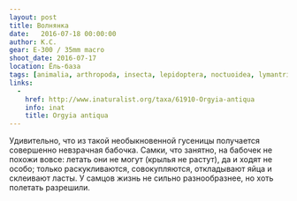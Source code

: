 ```yaml
---
layout: post
title: Волнянка
date:   2016-07-18 00:00:00
author: К.С.
gear: E-300 / 35mm macro
shoot_date: 2016-07-17
location: Ёль-база
tags: [animalia, arthropoda, insecta, lepidoptera, noctuoidea, lymantriidae, orgyia, orgyia antiqua]
links:
  -
    href: http://www.inaturalist.org/taxa/61910-Orgyia-antiqua
    info: inat
    title: Orgyia antiqua
---
```


Удивительно, что из такой необыкновенной гусеницы получается совершенно невзрачная бабочка. Самки, что занятно, на бабочек не похожи вовсе: летать они не могут (крылья не растут), да и ходят не особо; только раскукливаются, совокупляются, откладывают яйца и склеивают ласты. У самцов жизнь не сильно разнообразнее, но хоть полетать разрешили.
